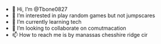 - 👋 Hi, I’m @Tbone0827
- 👀 I’m interested in play random games but not jumpscares
- 🌱 I’m currently learning tech
- 💞️ I’m looking to collaborate on comutmacation
- 📫 How to reach me is by manassas chesshire ridge cir

<!---
Tbone0827/Tbone0827 is a ✨ special ✨ repository because its `README.md` (this file) appears on your GitHub profile.
You can click the Preview link to take a look at your changes.
--->
